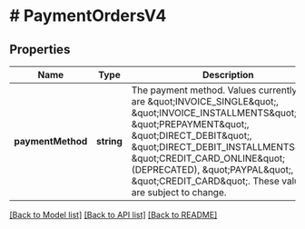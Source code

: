 # # PaymentOrdersV4

## Properties

Name | Type | Description | Notes
------------ | ------------- | ------------- | -------------
**paymentMethod** | **string** | The payment method. Values currently in use are \&quot;INVOICE_SINGLE\&quot;, \&quot;INVOICE_INSTALLMENTS\&quot;, \&quot;PREPAYMENT\&quot;, \&quot;DIRECT_DEBIT\&quot;, \&quot;DIRECT_DEBIT_INSTALLMENTS\&quot;, \&quot;CREDIT_CARD_ONLINE\&quot; (DEPRECATED), \&quot;PAYPAL\&quot;, \&quot;CREDIT_CARD\&quot;. These values are subject to change. |

[[Back to Model list]](../../README.md#models) [[Back to API list]](../../README.md#endpoints) [[Back to README]](../../README.md)
